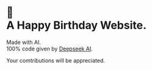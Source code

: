 # 🥳<br>A Happy Birthday Website. <br>
Made with AI. <br>
100% code given by [Deepseek AI](https://chat.deepseek.com/). <br>

Your comtributions will be appreciated.
